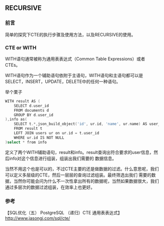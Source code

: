 ## RECURSIVE

### 前言

简单的探究下CTE的执行步骤及使用方法，以及RECURSIVE的使用。

### CTE or WITH

WITH语句通常被称为通用表表达式（Common Table Expressions）或者CTEs。  

WITH语句作为一个辅助语句依附于主语句，WITH语句和主语句都可以是SELECT，INSERT，UPDATE，DELETE中的任何一种语句。  

举个栗子  
````go
WITH result AS (
    SELECT d.user_id
    FROM documents d
    GROUP BY d.user_id
),info as(
    SELECT t.*,json_build_object('id', ur.id, 'name', ur.name) AS user_info
    FROM result t
    LEFT JOIN users ur on ur.id = t.user_id
    WHERE ur.id IS NOT NULL
)select * from info
````
定义了两个WITH辅助语句，result和info。result查询出符合要求的user信息，然后info对这个信息进行组装，组装出我们需要的
数据信息。

当然不用这个也是可以的，不过CTE主要的还是做数据的过滤。什么意思呢，我们可以定义多层级的CTE，然后一层层的查询过滤组装。最终筛选出我们
需要的数据，当然你可能会问为什么不一次性拿出所有的数据呢，当然如果数据很大，我们通过多层次的数据过滤组装，在效率上也更好。



### 参考
【SQL优化（五） PostgreSQL （递归）CTE 通用表表达式】http://www.jasongj.com/sql/cte/  
